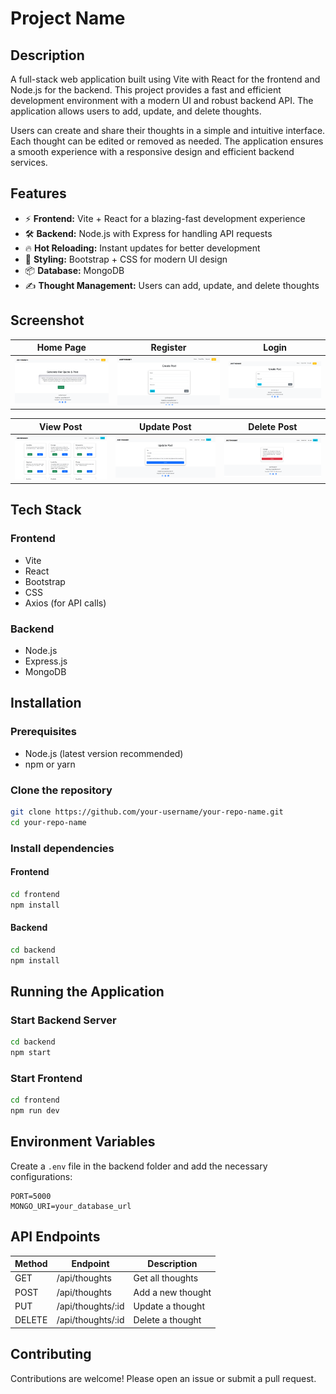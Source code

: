 # Project Name

## Description
A full-stack web application built using Vite with React for the frontend and Node.js for the backend. This project provides a fast and efficient development environment with a modern UI and robust backend API. The application allows users to add, update, and delete thoughts.

Users can create and share their thoughts in a simple and intuitive interface. Each thought can be edited or removed as needed. The application ensures a smooth experience with a responsive design and efficient backend services.

## Features
- ⚡ **Frontend:** Vite + React for a blazing-fast development experience
- 🛠 **Backend:** Node.js with Express for handling API requests
- 🔥 **Hot Reloading:** Instant updates for better development
- 🎨 **Styling:** Bootstrap + CSS for modern UI design
- 📦 **Database:** MongoDB
- ✍ **Thought Management:** Users can add, update, and delete thoughts

## Screenshot
| Home Page | Register | Login |
|-----------|----------|-------|
| ![Home Page](image_readme_file/frontui.png) | ![Register](image_readme_file/registerpost.png) | ![Login](image_readme_file/login.png) |

| View Post | Update Post | Delete Post |
|-----------|-------------|-------------|
| ![View Post](image_readme_file/seepost.png) | ![Update Post](image_readme_file/updatepost.png) | ![Delete Post](image_readme_file/deletepost.png) |

## Tech Stack
### Frontend
- Vite
- React
- Bootstrap
- CSS
- Axios (for API calls)

### Backend
- Node.js
- Express.js
- MongoDB

## Installation
### Prerequisites
- Node.js (latest version recommended)
- npm or yarn

### Clone the repository
```sh
git clone https://github.com/your-username/your-repo-name.git
cd your-repo-name
```

### Install dependencies
#### Frontend
```sh
cd frontend
npm install
```
#### Backend
```sh
cd backend
npm install
```

## Running the Application
### Start Backend Server
```sh
cd backend
npm start
```

### Start Frontend
```sh
cd frontend
npm run dev
```

## Environment Variables
Create a `.env` file in the backend folder and add the necessary configurations:
```
PORT=5000
MONGO_URI=your_database_url
```

## API Endpoints
| Method | Endpoint         | Description             |
|--------|-----------------|-------------------------|
| GET    | /api/thoughts   | Get all thoughts       |
| POST   | /api/thoughts   | Add a new thought      |
| PUT    | /api/thoughts/:id | Update a thought       |
| DELETE | /api/thoughts/:id | Delete a thought       |

## Contributing
Contributions are welcome! Please open an issue or submit a pull request.

